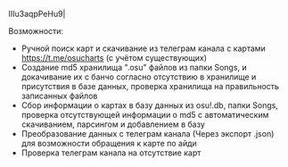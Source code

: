 IIIu3aqpPeHu9|

Возможности:

 - Ручной поиск карт и скачивание из телеграм канала с картами https://t.me/osucharts (с учётом существующих)
 - Создание md5 хранилища ".osu" файлов из папки Songs, и докачивание их с банчо согласно отсутствию в хранилище и присутствия в базе данных, проверка хранилища на правильность записанных файлов
 - Сбор информации о картах в базу данных из osu!.db, папки Songs, проверка отсутствующей информации о md5 с автоматическим скачиванием, парсингом и добавлением в базу
 - Преобразование данных с телеграм канала (Через экспорт .json) для возможности обращения к карте по айди
 - Проверка телеграм канала на отсутствие карт

